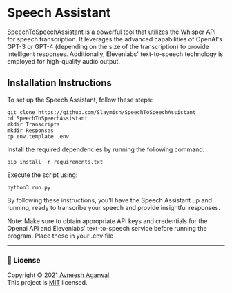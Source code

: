 # Speech Assistant
SpeechToSpeechAssistant is a powerful tool that utilizes the Whisper API for speech transcription. It leverages the advanced capabilities of OpenAI's GPT-3 or GPT-4 (depending on the size of the transcription) to provide intelligent responses. Additionally, Elevenlabs' text-to-speech technology is employed for high-quality audio output.

## Installation Instructions
To set up the Speech Assistant, follow these steps:

```
git clone https://github.com/Slaymish/SpeechToSpeechAssistant
cd SpeechToSpeechAssistant
mkdir Transcripts
mkdir Responses
cp env.template .env
```

Install the required dependencies by running the following command:

```
pip install -r requirements.txt
```

Execute the script using:
```
python3 run.py
```

By following these instructions, you'll have the Speech Assistant up and running, ready to transcribe your speech and provide insightful responses.

Note: Make sure to obtain appropriate API keys and credentials for the Openai API and Elevenlabs' text-to-speech service before running the program. Place these in your .env file

***
### 📝 License

Copyright © 2021 [Avneesh Agarwal](https://github.com/avneesh0612). <br />
This project is [MIT](https://github.com/avneesh0612/next-progress-bar/blob/main/LICENSE) licensed.
